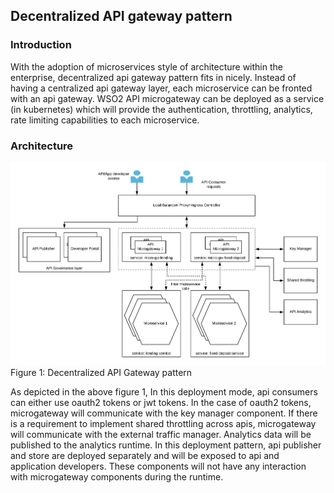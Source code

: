 ## Decentralized API gateway pattern

### Introduction
With the adoption of microservices style of architecture within the enterprise, decentralized api gateway pattern fits in nicely. Instead of having a centralized api gateway layer, each microservice can be fronted with an api gateway. WSO2 API microgateway can be deployed as a service (in kubernetes) which will provide the authentication, throttling, analytics, rate limiting capabilities to each microservice. 

### Architecture

![Decentralized API Gateway](images/Microgateway-Pattern1-Decentralized-Gateway.png)
Figure 1: Decentralized API Gateway pattern

As depicted in the above figure 1, In this deployment mode, api consumers can either use oauth2 tokens or jwt tokens. In the case of oauth2 tokens, microgateway will communicate with the key manager component. If there is a requirement to implement shared throttling across apis, microgateway will communicate with the external traffic manager. Analytics data will be published to the analytics runtime. In this deployment pattern, api publisher and store are deployed separately and will be exposed to api and application developers. These components will not have any interaction with microgateway components during the runtime. 
